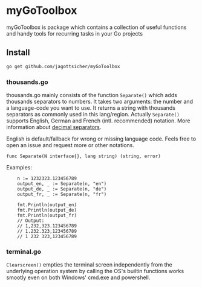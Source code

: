 # myGoToolbox
myGoToolbox is package which contains a collection of useful functions and handy tools for recurring tasks in your Go projects

## Install
```sh
go get github.com/jagottsicher/myGoToolbox
```

### thousands.go
thousands.go mainly consists of the function `Separate()` which adds thousands separators to numbers. It takes two arguments: the number and a language-code you want to use. It returns a string with thousands separators as commonly used in this lang/region. Actually `Separate()` supports English, German and French (intl. recommended) notation. More information about [decimal separators](https://en.wikipedia.org/wiki/Decimal_separator). 

English is default/fallback for wrong or missing language code. Feels free to open an issue and request more or other notations.

```
func Separate(N interface{}, lang string) (string, error)
```

Examples:
```
	n := 1232323.123456789
	output_en, _ := Separate(n, "en")
	output_de, _ := Separate(n, "de")
	output_fr, _ := Separate(n, "fr")

	fmt.Println(output_en)
	fmt.Println(output_de)
	fmt.Println(output_fr)
	// Output:
	// 1,232,323.123456789
	// 1.232.323,123456789
	// 1 232 323,123456789

```
### terminal.go
`Clearscreen()` empties the terminal screen independently from the underlying operation system by calling the OS's builtin functions works smootly even on both Windows' cmd.exe and powershell.
